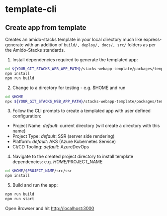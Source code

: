 # template-cli


## Create app from template

Creates an amido-stacks template in your local directory much like express-generate with an addition of `build/, deploy/, docs/, src/` folders as per the Amido-Stacks standards.

1. Install dependencies required to generate the templated app:
```bash
cd ${YOUR_GIT_STACKS_WEB_APP_PATH}/stacks-webapp-template/packages/template-cli
npm install
npm run build
```

2. Change to a directory for testing - e.g. $HOME and run
```bash
cd $HOME
npx ${YOUR_GIT_STACKS_WEB_APP_PATH}/stacks-webapp-template/packages/template-cli
```

3. Follow the CLI prompts to create a templated app with user defined configuration:
- Project Name: _default_: current directory (will create a directory with this name)
- Project Type: _default_: SSR (server side rendering)
- Platform: _default_: AKS (Azure Kubernetes Service)
- CI/CD Tooling: _default_: AzureDevOps

4. Navigate to the created project directory to install template dependencies:
e.g. $HOME/$PROJECT_NAME
```bash
cd $HOME/$PROJECT_NAME/src/ssr
npm install
```

5. Build and run the app:
```bash
npm run build
npm run start
```

Open Browser and hit [http://localhost:3000](http://localhost:3000)
